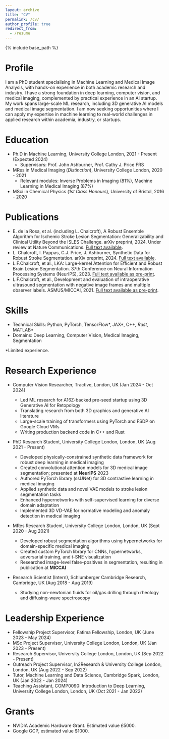 ```yaml
---
layout: archive
title: "CV"
permalink: /cv/
author_profile: true
redirect_from:
  - /resume
---
```


{% include base_path %}

Profile
======
I am a PhD student specialising in Machine Learning and Medical Image Analysis, with hands-on experience in both academic research and industry. I have a strong foundation in deep learning, computer vision, and medical imaging, complemented by practical experience in an AI startup. My work spans large-scale ML research, including 3D generative AI models and medical image segmentation. I am now seeking opportunities where I can apply my expertise in machine learning to real-world challenges in applied research within academia, industry, or startups.

Education
======
* Ph.D in Machine Learning, University College London, 2021 - Present (Expected 2024)
  * Supervisors: Prof. John Ashburner, Prof. Cathy J. Price FRS
* MRes in Medical Imaging (*Distinction*), University College London, 2020 - 2021
  * Relevant modules: Inverse Problems in Imaging (81%), Machine Learning in Medical Imaging (87%)
* MSci in Chemical Physics (*1st Class Honours*), University of Bristol, 2016 - 2020

Publications
======
* E. de la Rosa, et al. (including L. Chalcroft), A Robust Ensemble Algorithm for Ischemic Stroke Lesion Segmentation: Generalizability and Clinical Utility Beyond the ISLES Challenge. arXiv preprint, 2024. Under review at Nature Communications. [Full text available](https://arxiv.org/abs/2403.19425).
* L. Chalcroft, I. Pappas, C.J. Price, J. Ashburner, Synthetic Data for Robust Stroke Segmentation. arXiv preprint, 2024. [Full text available](http://arxiv.org/abs/2404.01946v1).
* L.F.Chalcroft, et al., LKA: Large-kernel Attention for Efficient and Robust Brain Lesion Segmentation. 37th Conference on Neural Information Processing Systems (NeurIPS), 2023. [Full text available as pre-print](https://arxiv.org/pdf/2308.07251).
* L.F.Chalcroft, et al., Development and evaluation of intraoperative ultrasound segmentation with negative image frames and multiple observer labels. ASMUS/MICCAI, 2021. [Full text available as pre-print](https://arxiv.org/pdf/2108.04114).

Skills
======
* Technical Skills: Python, PyTorch, TensorFlow*, JAX*, C++*, Rust*, MATLAB*
* Domains: Deep Learning, Computer Vision, Medical Imaging, Segmentation

*Limited experience.

Research Experience
======
* Computer Vision Researcher, Tractive, London, UK (Jan 2024 - Oct 2024)
  * Led ML research for A16Z-backed pre-seed startup using 3D Generative AI for Retopology
  * Translating research from both 3D graphics and generative AI literature
  * Large-scale training of transformers using PyTorch and FSDP on Google Cloud VMs
  * Writing production backend code in C++ and Rust

* PhD Research Student, University College London, London, UK (Aug 2021 - Present)
  * Developed physically-constrained synthetic data framework for robust deep learning in medical imaging
  * Created convolutional attention models for 3D medical image segmentation; presented at **NeurIPS** 2023
  * Authored PyTorch library (ssUNet) for 3D contrastive learning in medical imaging
  * Applied synthetic data and novel VAE models to stroke lesion segmentation tasks
  * Enhanced hypernetworks with self-supervised learning for diverse domain adaptation
  * Implemented 3D VD-VAE for normative modeling and anomaly detection in medical imaging

* MRes Research Student, University College London, London, UK (Sept 2020 - Aug 2021)
  * Developed robust segmentation algorithms using hypernetworks for domain-specific medical imaging
  * Created custom PyTorch library for CNNs, hypernetworks, adversarial training, and t-SNE visualization
  * Researched image-level false-positives in segmentation, resulting in publication at **MICCAI**

* Research Scientist (Intern), Schlumberger Cambridge Research, Cambridge, UK (Aug 2018 - Aug 2019)
  * Studying non-newtonian fluids for oil/gas drilling through rheology and diffusing-wave spectroscopy

Leadership Experience
======
* Fellowship Project Supervisor, Fatima Fellowship, London, UK (June 2023 - May 2024)
* MSc Project Supervisor, University College London, London, UK (Jan 2023 - Present)
* Research Supervisor, University College London, London, UK (Sep 2022 - Present)
* Outreach Project Supervisor, In2Research & University College London, London, UK (Aug 2022 - Sep 2022)
* Tutor, Machine Learning and Data Science, Cambridge Spark, London, UK (Jan 2022 - Jan 2024)
* Teaching Assistant, COMP0090: Introduction to Deep Learning, University College London, London, UK (Oct 2021 - Jan 2022)

Grants
======
* NVIDIA Academic Hardware Grant. Estimated value £5000.
* Google GCP, estimated value $1000.

<!-- Uncomment and add sections as needed
Talks
======
  <ul>{% for post in site.talks %}
    {% include archive-single-talk-cv.html %}
  {% endfor %}</ul>
  
Teaching
======
  <ul>{% for post in site.teaching %}
    {% include archive-single-cv.html %}
  {% endfor %}</ul>
  
Service and leadership
======
* 
-->
